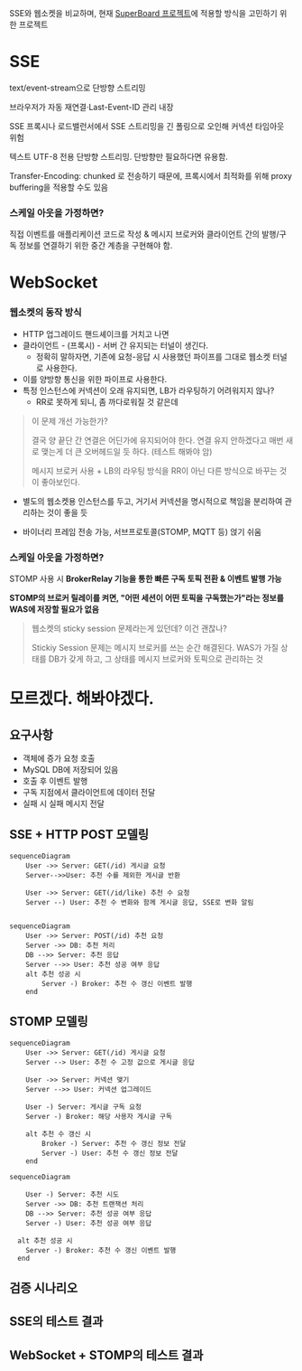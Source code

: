 SSE와 웹소켓을 비교하며, 현재 [SuperBoard 프로젝트](https://github.com/GoGradually/SuperBoard)에 적용할 방식을 고민하기 위한 프로젝트

# SSE

text/event-stream으로 단방향 스트리밍

브라우저가 자동 재연결·Last-Event-ID 관리 내장

SSE 프록시나 로드밸런서에서 SSE 스트리밍을 긴 폴링으로 오인해 커넥션 타임아웃 위험

텍스트 UTF-8 전용 단방향 스트리밍. 단방향만 필요하다면 유용함.

Transfer-Encoding: chunked 로 전송하기 때문에, 프록시에서 최적화를 위해 proxy buffering을 적용할 수도 있음

### 스케일 아웃을 가정하면?

직접 이벤트를 애플리케이션 코드로 작성 & 메시지 브로커와 클라이언트 간의 발행/구독 정보를 연결하기 위한 중간 계층을 구현해야 함.

# WebSocket
### 웹소켓의 동작 방식
- HTTP 업그레이드 핸드셰이크를 거치고 나면
- 클라이언트 - (프록시) - 서버 간 유지되는 터널이 생긴다.
  - 정확히 말하자면, 기존에 요청-응답 시 사용했던 파이프를 그대로 웹소켓 터널로 사용한다.
- 이를 양방향 통신을 위한 파이프로 사용한다.
- 특정 인스턴스에 커넥션이 오래 유지되면, LB가 라우팅하기 어려워지지 않나?
  - RR로 못하게 되니, 좀 까다로워질 것 같은데

> 이 문제 개선 가능한가?
> 
> 결국 양 끝단 간 연결은 어딘가에 유지되어야 한다. 연결 유지 안하겠다고 매번 새로 맺는게 더 큰 오버헤드일 듯 하다. (테스트 해봐야 암)
> 
> 메시지 브로커 사용 + LB의 라우팅 방식을 RR이 아닌 다른 방식으로 바꾸는 것이 좋아보인다.
- 별도의 웹소켓용 인스턴스를 두고, 거기서 커넥션을 명시적으로 책임을 분리하여 관리하는 것이 좋을 듯

- 바이너리 프레임 전송 가능, 서브프로토콜(STOMP, MQTT 등) 얹기 쉬움

### 스케일 아웃을 가정하면?

STOMP 사용 시 **BrokerRelay 기능을 통한 빠른 구독 토픽 전환 & 이벤트 발행 가능**

**STOMP의 브로커 릴레이를 켜면, "어떤 세션이 어떤 토픽을 구독했는가"라는 정보를 WAS에 저장할 필요가 없음**

> 웹소켓의 sticky session 문제라는게 있던데? 이건 괜찮나?
> 
> Stickiy Session 문제는 메시지 브로커를 쓰는 순간 해결된다. WAS가 가질 상태를 DB가 갖게 하고, 그 상태를 메시지 브로커와 토픽으로 관리하는 것

# 모르겠다. 해봐야겠다.

## 요구사항
- 객체에 증가 요청 호출
- MySQL DB에 저장되어 있음
- 호출 후 이벤트 발행
- 구독 지점에서 클라이언트에 데이터 전달
- 실패 시 실패 메시지 전달

## SSE + HTTP POST 모델링
```mermaid
sequenceDiagram
    User ->> Server: GET(/id) 게시글 요청
    Server-->>User: 추천 수를 제외한 게시글 반환
    
    User ->> Server: GET(/id/like) 추천 수 요청
    Server --) User: 추천 수 변화와 함께 게시글 응답, SSE로 변화 알림
    
```
```mermaid
sequenceDiagram
    User ->> Server: POST(/id) 추천 요청
    Server ->> DB: 추천 처리
    DB -->> Server: 추천 응답
    Server -->> User: 추천 성공 여부 응답
    alt 추천 성공 시
        Server -) Broker: 추천 수 갱신 이벤트 발행
    end
```


## STOMP 모델링

```mermaid
sequenceDiagram
    User ->> Server: GET(/id) 게시글 요청
    Server --> User: 추천 수 고정 값으로 게시글 응답

    User ->> Server: 커넥션 맺기
    Server -->> User: 커넥션 업그레이드

    User -) Server: 게시글 구독 요청
    Server -) Broker: 해당 사용자 게시글 구독

    alt 추천 수 갱신 시
        Broker -) Server: 추천 수 갱신 정보 전달
        Server -) User: 추천 수 갱신 정보 전달 
    end
```

```mermaid
sequenceDiagram
    
    User -) Server: 추천 시도
    Server ->> DB: 추천 트랜잭션 처리
    DB -->> Server: 추천 성공 여부 응답
    Server -) User: 추천 성공 여부 응답

  alt 추천 성공 시
    Server -) Broker: 추천 수 갱신 이벤트 발행
  end

```
## 검증 시나리오

## SSE의 테스트 결과

## WebSocket + STOMP의 테스트 결과